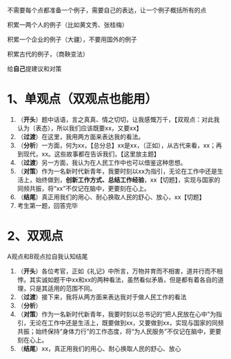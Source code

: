 不需要每个点都准备一个例子，需要自己的表达，让一个例子概括所有的点

积累一两个人的例子（比如黄文秀、张桂梅）

积累一个企业的例子（大疆），不要用国外的例子

积累古代的例子，（商鞅变法）



给**自己**提建议和对策



# 1、单观点（双观点也能用）

1. （**开头**）题中话语，言之真真、情之切切，让我感慨万千，【双观点：对此我认为（表态），所以我们应该既要xx，又要xx】
2. （**过渡**）在这里，我用两方面来表达我的看法。
3. （**分析**）一方面，何为xx，【总分总】xx是xx，（正如），从古代来看，xx；再到现代，xx。这些故事都在告诉我们，【这里放主题】
4. （**过渡**）另一方面，我认为在人民工作中也可以借鉴这种思想。
5. （**对策**）作为一名新时代新青年，我要时刻以xx为指引，无论在工作中还是生活上，始终做到，**创新工作方式、总结工作经验**，xx【切题】，实现与国家的同频共振，将“xx”不仅记在脑中，更要刻在心上。
6. （**结尾**）真正用我们的用心、耐心换取人民的舒心、放心，xx【切题】
7. 考生第一题，回答完毕







# 2、双观点

A观点和B观点拉自我认知结尾



1. （**开头**）各位考官，正如《礼记》中所言，万物并育而不相害，道并行而不相悖。其实诚如题干中xx和xx的两种看法，虽然看似矛盾，但是都有着各自的道理，只是其适用的范围不同。
2. （**过渡**）接下来，我将从两方面来表达我对于做人民工作的看法
3. （**分析**）
4. （**对策**）作为一名新时代新青年，我要时刻以总书记的“把人民放在心中”为指引，无论在工作中还是生活上，既要做到xx，又要做到xx，实现与国家的同频共振；始终保持“身体力行”的工作态度，将“为人民服务”不仅记在脑中，更要刻在心上。
5. （**结尾**）xx，真正用我们的用心、耐心换取人民的舒心、放心
